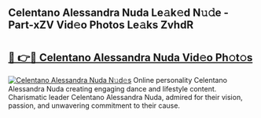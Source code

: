 ## Celentano Alessandra Nuda Le𝚊k𝚎d N𝚞𝚍e - Part-xZV Vid𝚎o Photos Le𝚊ks ZvhdR

# <h2><a href="http://fbd4mna.evod.top/?m=Celentano+Alessandra+Nuda">🔗 👉🔴 Celentano Alessandra Nuda Vid𝚎o Ph𝚘t𝚘s</a></h2>

[![Celentano Alessandra Nuda N𝚞d𝚎s](https://i.imgur.com/8V9OHl7.gif)](http://fbd4mna.evod.top/?m=Celentano+Alessandra+Nuda)
Online personality Celentano Alessandra Nuda creating engaging dance and lifestyle content. Charismatic leader Celentano Alessandra Nuda, admired for their vision, passion, and unwavering commitment to their cause. 
